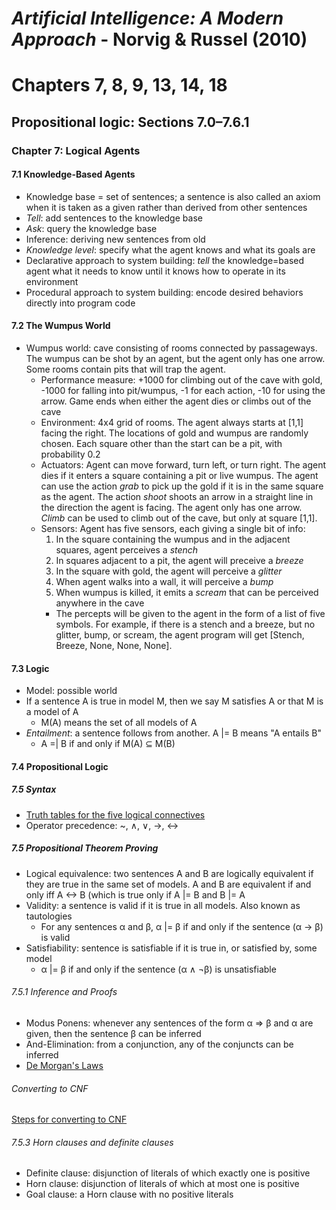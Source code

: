 # *Artificial Intelligence: A Modern Approach* - Norvig & Russel (2010)
# Chapters 7, 8, 9, 13, 14, 18
## Propositional logic: Sections 7.0–7.6.1
### Chapter 7: Logical Agents
#### 7.1 Knowledge-Based Agents
* Knowledge base = set of sentences; a sentence is also called an axiom when it is taken as a given rather than derived from other sentences
* *Tell*: add sentences to the knowledge base
* *Ask*: query the knowledge base
* Inference: deriving new sentences from old
* *Knowledge level*: specify what the agent knows and what its goals are
* Declarative approach to system building: *tell* the knowledge=based agent what it needs to know until it knows how to operate in its environment
* Procedural approach to system building: encode desired behaviors directly into program code
#### 7.2 The Wumpus World
* Wumpus world: cave consisting of rooms connected by passageways. The wumpus can be shot by an agent, but the agent only has one arrow. Some rooms contain pits that will trap the agent.
  * Performance measure: +1000 for climbing out of the cave with gold, -1000 for falling into pit/wumpus, -1 for each action, -10 for using the arrow. Game ends when either the agent dies or climbs out of the cave
  * Environment: 4x4 grid of rooms. The agent always starts at [1,1] facing the right. The locations of gold and wumpus are randomly chosen. Each square other than the start can be a pit, with probability 0.2
  * Actuators: Agent can move forward, turn left, or turn right. The agent dies if it enters a square containing a pit or live wumpus. The agent can use the action *grab* to pick up the gold if it is in the same square as the agent. The action *shoot* shoots an arrow in a straight line in the direction the agent is facing. The agent only has one arrow. *Climb* can be used to climb out of the cave, but only at square [1,1].
  * Sensors: Agent has five sensors, each giving a single bit of info:
    1. In the square containing the wumpus and in the adjacent squares, agent perceives a *stench*
    2. In squares adjacent to a pit, the agent will preceive a *breeze*
    3. In the square with gold, the agent will perceive a *glitter*
    4. When agent walks into a wall, it will perceive a *bump*
    5.  When wumpus is killed, it emits a *scream* that can be perceived anywhere in the cave
    * The percepts will be given to the agent in the form of a list of five symbols. For example, if there is a stench and a breeze, but no glitter, bump, or scream, the agent program will get [Stench, Breeze, None, None, None].
#### 7.3 Logic
* Model: possible world
* If a sentence A is true in model M, then we say M satisfies A or that M is a model of A
  * M(A) means the set of all models of A
* *Entailment*: a sentence follows from another. A |= B means "A entails B"
  * A =| B if and only if M(A) ⊆ M(B)
#### 7.4 Propositional Logic
##### 7.5 Syntax
* [Truth tables for the five logical connectives](http://images.slideplayer.com/26/8636033/slides/slide_20.jpg)
* Operator precedence: ~, ∧, ∨, ->, <->
##### 7.5 Propositional Theorem Proving
* Logical equivalence: two sentences A and B are logically equivalent if they are true in the same set of models. A and B are equivalent if and only iff A <-> B (which is true only if A |= B and B |= A
* Validity: a sentence is valid if it is true in all models. Also known as tautologies
  * For any sentences α and β, α |= β if and only if the sentence (α -> β) is valid
* Satisfiability: sentence is satisfiable if it is true in, or satisfied by, some model
  * α |= β if and only if the sentence (α ∧ ¬β) is unsatisfiable
###### 7.5.1 Inference and Proofs
* Modus Ponens: whenever any sentences of the form α ⇒ β and α are given, then the sentence β can be inferred
* And-Elimination: from a conjunction, any of the conjuncts can be inferred
* [De Morgan's Laws](https://i.ytimg.com/vi/i7NAjjMGIoA/maxresdefault.jpg)
###### Converting to CNF
[Steps for converting to CNF](http://slideplayer.com/slide/5028323/16/images/5/Converting+to+CNF+Any+wff+can+be+converted+to+CNF+by+using+the+following+equivalences:+(1)+A+%E2%86%94+B+%EF%82%BA+(A+%E2%86%92+B)+%CE%9B+(B+%E2%86%92+A).jpg)
###### 7.5.3 Horn clauses and definite clauses
* Definite clause: disjunction of literals of which exactly one is positive
* Horn clause: disjunction of literals of which at most one is positive
* Goal clause: a Horn clause with no positive literals
